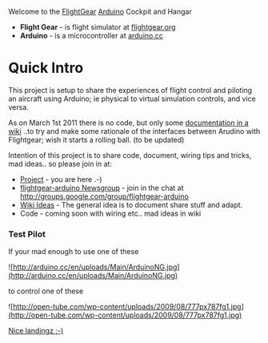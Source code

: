 Welcome to the [FlightGear](http://code.google.com/p/fg-arduino/wiki/FlightGear) [Arduino](http://code.google.com/p/fg-arduino/wiki/Arduino) Cockpit and Hangar

  * **Flight Gear** - is flight simulator at [flightgear.org](http://wiki.flightgear.org)
  * **Arduino** - is a microcontroller at [arduino.cc](http://www.arduino.cc/)

# Quick Intro #
This project is setup to share the experiences of flight control and piloting an aircraft using Arduino; ie physical to virtual simulation controls, and vice versa.

As on March 1st 2011 there is no code, but only some [documentation in a wiki](http://code.google.com/p/fg-arduino/wiki/)
..to try and make some rationale of the interfaces between Arudino with Flightgear; wish it starts a rolling ball. (to be updated)

Intention of this project is to share code, document, wiring tips and tricks, mad ideas.. so please join in at:
  * [Project](http://code.google.com/p/fg-arduino/wiki/Join) - you are here .-)
  * [flightgear-arduino Newsgroup](http://groups.google.com/group/flightgear-arduino) - join in the chat at http://groups.google.com/group/flightgear-arduino
  * [Wiki Ideas](http://code.google.com/p/fg-arduino/wiki/Home) - The general idea is to document share stuff and adapt.
  * Code - coming soon with wiring etc.. mad ideas in wiki

### Test Pilot ###
If your mad enough to use one of these

![http://arduino.cc/en/uploads/Main/ArduinoNG.jpg](http://arduino.cc/en/uploads/Main/ArduinoNG.jpg)

to control one of these

![http://open-tube.com/wp-content/uploads/2009/08/777px787fg1.jpg](http://open-tube.com/wp-content/uploads/2009/08/777px787fg1.jpg)

[Nice landingz ;-)](http://code.google.com/p/fg-arduino/wiki/Join)
